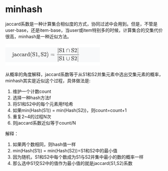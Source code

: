 # minhash

jaccard系数是一种计算集合相似度的方式，协同过滤中会用到。但是，不管是user-base，还是item-base，当user或item特别多的时候，计算集合的交集代价很高，minhash是一种近似方法。

![](img/0004-1.png)

从概率的角度解释，jaccard系数等于从S1和S2并集元素中选出交集元素的概率，minhash其实是近似这个过程，具体做法是:

1. 维护一个计数count
2. 选择一种hash方法f
3. 将S1和S2中的每个元素用f哈希
4. 如果min(Hash(S1)) = min(Hash(S2))，则count=count+1
5. 重复2~4的过程N次
6. 则jaccard系数近似等于count/N

解释：

1. 如果两个数相同，则hash值一样
2. min(Hash(S1)) = min(Hash(S2))=S1和S2中的最小值
3. 因为随机，S1和S2中每个数成为S1与S2并集中最小的数的概率一样
4. 那么选中S1交S2中的值作为最小值的就是jaccard(S1,S2)系数